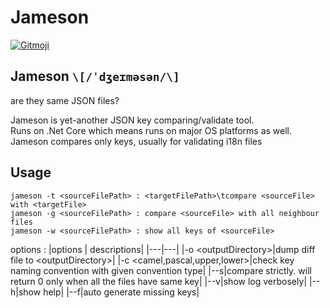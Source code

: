 # Jameson
<a href="https://gitmoji.dev">
  <img src="https://img.shields.io/badge/gitmoji-%20😜%20😍-FFDD67.svg?style=flat-square" alt="Gitmoji">
</a>  

## Jameson `\[/ˈdʒeɪməsən/\]`  
are they same JSON files?

Jameson is yet-another JSON key comparing/validate tool.  
Runs on .Net Core which means runs on major OS platforms as well.  
Jameson compares only keys, usually for validating i18n files

## Usage

    jameson -t <sourceFilePath> : <targetFilePath>\tcompare <sourceFile> with <targetFile>
    jameson -g <sourceFilePath> : compare <sourceFile> with all neighbour files
    jameson -w <sourceFilePath> : show all keys of <sourceFile>
options : 
|options | descriptions|
|---|---|
|-o \<outputDirectory\>|dump diff file to \<outputDirectory\>|
|-c \<camel,pascal,upper,lower\>|check key naming convention with given convention type|
|--s|compare strictly. will return 0 only when all the files have same key|
|--v|show log verbosely|
|--h|show help|
|--f|auto generate missing keys|

